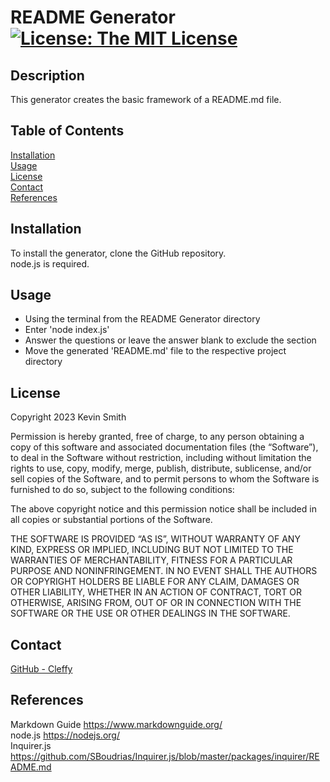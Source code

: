 # README Generator [![License: The MIT License](https://img.shields.io/badge/License-MIT-yellow.svg)](https://opensource.org/licenses/MIT)
  ## Description
  This generator creates the basic framework of a README.md file.  
  ## Table of Contents
  [Installation](#Installation)  
  [Usage](#Usage)  
  [License](#License)  
  [Contact](#Contact)  
  [References](#References)  
  ## <div id="Installation">Installation</div>
  To install the generator, clone the GitHub repository.  
  node.js is required.  
  ## <div id="Usage">Usage</div>
  - Using the terminal from the README Generator directory
  - Enter 'node index.js'
  - Answer the questions or leave the answer blank to exclude the section
  - Move the generated 'README.md' file to the respective project directory  
  ## <div id="License">License</div>
  
Copyright 2023 Kevin Smith

Permission is hereby granted, free of charge, to any person obtaining a copy of this software and associated documentation files (the “Software”), to deal in the Software without restriction, including without limitation the rights to use, copy, modify, merge, publish, distribute, sublicense, and/or sell copies of the Software, and to permit persons to whom the Software is furnished to do so, subject to the following conditions:

The above copyright notice and this permission notice shall be included in all copies or substantial portions of the Software.

THE SOFTWARE IS PROVIDED “AS IS”, WITHOUT WARRANTY OF ANY KIND, EXPRESS OR IMPLIED, INCLUDING BUT NOT LIMITED TO THE WARRANTIES OF MERCHANTABILITY, FITNESS FOR A PARTICULAR PURPOSE AND NONINFRINGEMENT. IN NO EVENT SHALL THE AUTHORS OR COPYRIGHT HOLDERS BE LIABLE FOR ANY CLAIM, DAMAGES OR OTHER LIABILITY, WHETHER IN AN ACTION OF CONTRACT, TORT OR OTHERWISE, ARISING FROM, OUT OF OR IN CONNECTION WITH THE SOFTWARE OR THE USE OR OTHER DEALINGS IN THE SOFTWARE.  
  ## <div id="Contact">Contact</div>
  [GitHub - Cleffy](https://github.com/Cleffy/)  
  ## <div id="References">References</div>
  Markdown Guide <https://www.markdownguide.org/><br>node.js <https://nodejs.org/><br>Inquirer.js <https://github.com/SBoudrias/Inquirer.js/blob/master/packages/inquirer/README.md><br>
